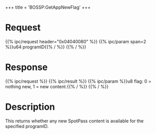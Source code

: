 +++
title = 'BOSSP:GetAppNewFlag'
+++

# Request

{{% ipc/request header="0x04040080" %}}
{{% ipc/param span=2 %}}u64 programID{{% / %}}
{{% / %}}

# Response

{{% ipc/request %}}
{{% ipc/result %}}
{{% ipc/param %}}u8 flag: 0 = nothing new, 1 = new content.{{% / %}}
{{% / %}}

# Description

This returns whether any new SpotPass content is available for the specified programID.
